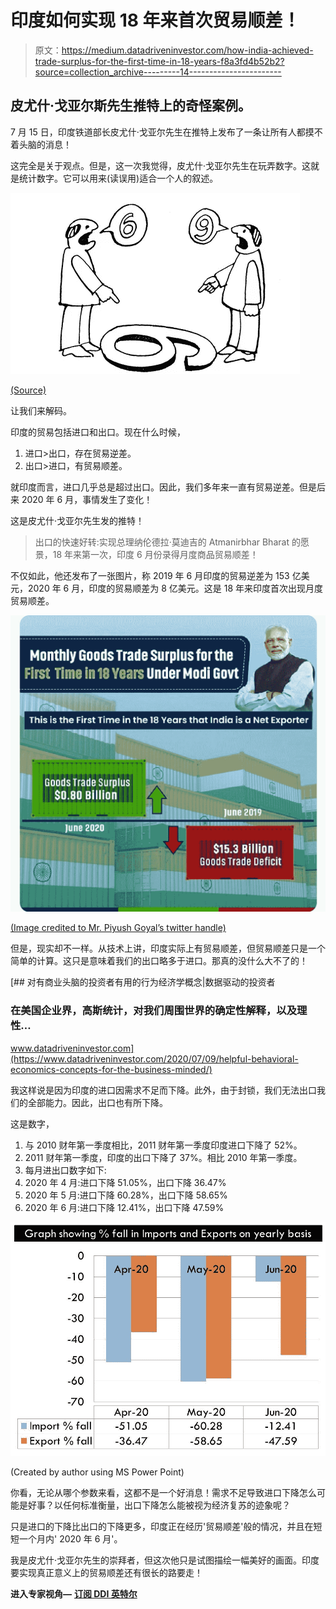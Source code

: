 # 印度如何实现 18 年来首次贸易顺差！

> 原文：<https://medium.datadriveninvestor.com/how-india-achieved-trade-surplus-for-the-first-time-in-18-years-f8a3fd4b52b2?source=collection_archive---------14----------------------->

## 皮尤什·戈亚尔斯先生推特上的奇怪案例。

7 月 15 日，印度铁道部长皮尤什·戈亚尔先生在推特上发布了一条让所有人都摸不着头脑的消息！

这完全是关于观点。但是，这一次我觉得，皮尤什·戈亚尔先生在玩弄数字。这就是统计数字。它可以用来(读误用)适合一个人的叙述。

![](img/cf72bbe8965fa71bc24ce72defabcb2d.png)

[(Source)](https://www.google.com/search?q=perspective+9+and+6&sxsrf=ALeKk00CfFH99fJJs4cUEaCwjq2oBYI5sg:1595395664040&tbm=isch&source=iu&ictx=1&fir=KMkiHJ3xzEpabM%252C6OWRLNAz-0FTuM%252C_&vet=1&usg=AI4_-kSlfQD1Z2B8W9XVvKK2D0pPq3EwQA&sa=X&ved=2ahUKEwiu69L-j-DqAhUO7XMBHSvXACcQ9QEwAnoECAoQGg&biw=1280&bih=610#imgrc=KMkiHJ3xzEpabM)

让我们来解码。

印度的贸易包括进口和出口。现在什么时候，

1.  进口>出口，存在贸易逆差。
2.  出口>进口，有贸易顺差。

就印度而言，进口几乎总是超过出口。因此，我们多年来一直有贸易逆差。但是后来 2020 年 6 月，事情发生了变化！

这是皮尤什·戈亚尔先生发的推特！

> 出口的快速好转:实现总理纳伦德拉·莫迪吉的 Atmanirbhar Bharat 的愿景，18 年来第一次，印度 6 月份录得月度商品贸易顺差！

不仅如此，他还发布了一张图片，称 2019 年 6 月印度的贸易逆差为 153 亿美元，2020 年 6 月，印度的贸易顺差为 8 亿美元。这是 18 年来印度首次出现月度贸易顺差。

![](img/43139157a44b875a74ccb80c8f03ba94.png)

[(Image credited to Mr. Piyush Goyal’s twitter handle)](https://twitter.com/PiyushGoyal/status/1283401539466350594)

但是，现实却不一样。从技术上讲，印度实际上有贸易顺差，但贸易顺差只是一个简单的计算。这只是意味着我们的出口略多于进口。那真的没什么大不了的！

[](https://www.datadriveninvestor.com/2020/07/09/helpful-behavioral-economics-concepts-for-the-business-minded/) [## 对有商业头脑的投资者有用的行为经济学概念|数据驱动的投资者

### 在美国企业界，高斯统计，对我们周围世界的确定性解释，以及理性…

www.datadriveninvestor.com](https://www.datadriveninvestor.com/2020/07/09/helpful-behavioral-economics-concepts-for-the-business-minded/) 

我这样说是因为印度的进口因需求不足而下降。此外，由于封锁，我们无法出口我们的全部能力。因此，出口也有所下降。

这是数字，

1.  与 2010 财年第一季度相比，2011 财年第一季度印度进口下降了 52%。
2.  2011 财年第一季度，印度的出口下降了 37%。相比 2010 年第一季度。
3.  每月进出口数字如下:
4.  2020 年 4 月:进口下降 51.05%，出口下降 36.47%
5.  2020 年 5 月:进口下降 60.28%，出口下降 58.65%
6.  2020 年 6 月:进口下降 12.41%，出口下降 47.59%

![](img/ad83aa9f4faae55de4b1cd91af5bff1b.png)

(Created by author using MS Power Point)

你看，无论从哪个参数来看，这都不是一个好消息！需求不足导致进口下降怎么可能是好事？以任何标准衡量，出口下降怎么能被视为经济复苏的迹象呢？

只是进口的下降比出口的下降更多，印度正在经历'贸易顺差'般的情况，并且在短短一个月内' 2020 年 6 月'。

我是皮尤什·戈亚尔先生的崇拜者，但这次他只是试图描绘一幅美好的画面。印度要实现真正意义上的贸易顺差还有很长的路要走！

**进入专家视角—** [**订阅 DDI 英特尔**](https://datadriveninvestor.com/ddi-intel)